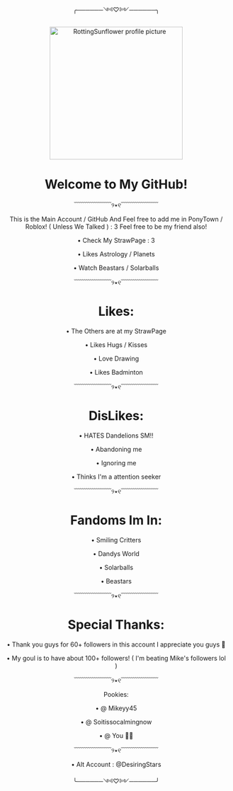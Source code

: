 <p align="center">╭──────༺♡༻──────╮
       
<p align="center">
  <img src="https://avatars.githubusercontent.com/u/218754534?v=4" alt="RottingSunflower profile picture" width="300"/>
</p>

<h1 align="center">Welcome to My GitHub!
</h1>

<p align="center">
﹋﹋﹋﹋﹋﹋୨٭୧﹋﹋﹋﹋﹋﹋

<p align="center">
  This is the Main Account / GitHub And Feel free to add me in PonyTown / Roblox! ( Unless We Talked ) : 3
  Feel free to be my friend also! 

<p align="center">
• Check My StrawPage : 3

<p align="center">
• Likes Astrology / Planets

<p align="center">
• Watch Beastars / Solarballs

<p align="center">
﹋﹋﹋﹋﹋﹋୨٭୧﹋﹋﹋﹋﹋﹋

<h1 align="center">Likes:
</h1>
<p align="center">
• The Others are at my StrawPage
<p align="center">    
• Likes Hugs / Kisses
<p align="center">
• Love Drawing
<p align="center">
• Likes Badminton

<p align="center">
﹋﹋﹋﹋﹋﹋୨٭୧﹋﹋﹋﹋﹋﹋

<h1 align="center">DisLikes:
</h1>
<p align="center">
• HATES Dandelions SM!!   
<p align="center">
• Abandoning me
<p align="center">
• Ignoring me
<p align="center">
• Thinks I'm a attention seeker

<p align="center">
﹋﹋﹋﹋﹋﹋୨٭୧﹋﹋﹋﹋﹋﹋
       
<h1 align="center">Fandoms Im In:
</h1>
<p align="center">
• Smiling Critters
<p align="center">
• Dandys World
<p align="center">
• Solarballs
<p align="center">
• Beastars

<p align="center">
﹋﹋﹋﹋﹋﹋୨٭୧﹋﹋﹋﹋﹋﹋

<h1 align="center">Special Thanks:
</h1>
<p align="center">
• Thank you guys for 60+ followers in this account I appreciate you guys 🫶

<p align="center">
• My goul is to have about 100+ followers! ( I'm beating Mike's followers lol ) 

<p align="center">
﹋﹋﹋﹋﹋﹋୨٭୧﹋﹋﹋﹋﹋﹋

<p align="center">Pookies:

<p align="center">
• @ Mikeyy45
       
<p align="center">       
• @ Soitissocalmingnow
       
<p align="center">
• @ You 🫶🫶
       
<p align="center">
﹋﹋﹋﹋﹋﹋୨٭୧﹋﹋﹋﹋﹋﹋
<p align="Center"> 
• Alt Account : @DesiringStars

<p align="center">╰──────༺♡༻──────╯
